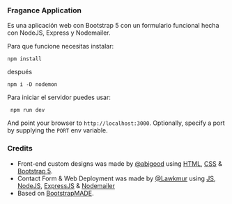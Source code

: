 ### Fragance Application
Es una aplicación web con Bootstrap 5 con un formulario funcional hecha con NodeJS, Express y Nodemailer.

Para que funcione necesitas instalar:

<code>npm install</code>

después

<code>npm i -D nodemon</code>

Para iniciar el servidor puedes usar:

<code> npm run dev</code>

And point your browser to `http://localhost:3000`. Optionally, specify
a port by supplying the `PORT` env variable.

### Credits

- Front-end custom designs was made by [@abigood](https://www.instagram.com/fuentes_eve93/) using [HTML](https://developer.mozilla.org/en-US/docs/Web/HTML), [CSS](https://www.w3schools.com/css/) & [Bootstrap 5](https://getbootstrap.com/).
- Contact Form & Web Deployment was made by [@Lawkmur](https://fabiomenjivar.cf/) using [JS](https://www.javascript.com/), [NodeJS](https://nodejs.org/), [ExpressJS](https://expressjs.com/) & [Nodemailer](https://nodemailer.com/about/)
- Based on [BootstrapMADE](https://bootstrapmade.com/groovin-free-bootstrap-theme/).
